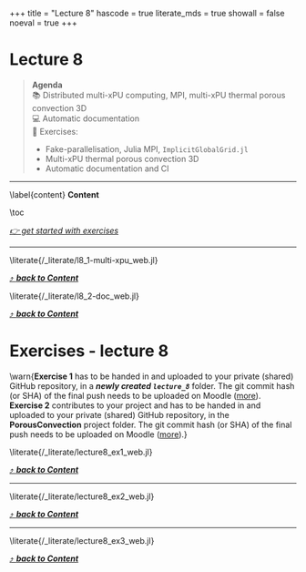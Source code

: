 +++
title = "Lecture 8"
hascode = true
literate_mds = true
showall = false
noeval = true
+++

# Lecture 8

> **Agenda**\
> :books: Distributed multi-xPU computing, MPI, multi-xPU thermal porous convection 3D\
> :computer: Automatic documentation\
> :construction: Exercises:
> - Fake-parallelisation, Julia MPI, `ImplicitGlobalGrid.jl`
> - Multi-xPU thermal porous convection 3D
> - Automatic documentation and CI

---

\label{content}
**Content**

\toc

[_👉 get started with exercises_](#exercises_-_lecture_8)

---

\literate{/_literate/l8_1-multi-xpu_web.jl}

[⤴ _**back to Content**_](#content)

\literate{/_literate/l8_2-doc_web.jl}

[⤴ _**back to Content**_](#content)

# Exercises - lecture 8

\warn{**Exercise 1** has to be handed in and uploaded to your private (shared) GitHub repository, in a _**newly created `lecture_8`**_ folder. The git commit hash (or SHA) of the final push needs to be uploaded on Moodle ([more](/homework)).\
**Exercise 2** contributes to your project and has to be handed in and uploaded to your private (shared) GitHub repository, in the **PorousConvection** project folder. The git commit hash (or SHA) of the final push needs to be uploaded on Moodle ([more](/homework)).}

\literate{/_literate/lecture8_ex1_web.jl}

[⤴ _**back to Content**_](#content)

---

\literate{/_literate/lecture8_ex2_web.jl}

[⤴ _**back to Content**_](#content)

---

\literate{/_literate/lecture8_ex3_web.jl}

[⤴ _**back to Content**_](#content)

